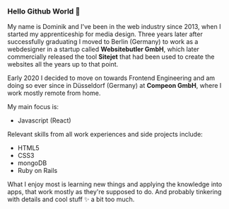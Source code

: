 ### Hello Github World 👋

My name is Dominik and I've been in the web industry since 2013, when I started my apprenticeship for media design.
Three years later after successfully graduating I moved to Berlin (Germany) to work as a webdesigner in a startup called **Websitebutler GmbH**, which later commercially released the tool **Sitejet** that had been used to create the websites all the years up to that point.

Early 2020 I decided to move on towards Frontend Engineering and am doing so ever since in Düsseldorf (Germany) at **Compeon GmbH**, where I work mostly remote from home.

My main focus is:
- Javascript (React)

Relevant skills from all work experiences and side projects include:
- HTML5
- CSS3
- mongoDB
- Ruby on Rails

What I enjoy most is learning new things and applying the knowledge into apps, that work mostly as they're supposed to do. And probably tinkering with details and cool stuff ✨ a bit too much.

<!--
**DominikFischer86/DominikFischer86** is a ✨ _special_ ✨ repository because its `README.md` (this file) appears on your GitHub profile.

Here are some ideas to get you started:

- 🔭 I’m currently working on ...
- 🌱 I’m currently learning ...
- 👯 I’m looking to collaborate on ...
- 🤔 I’m looking for help with ...
- 💬 Ask me about ...
- 📫 How to reach me: ...
- 😄 Pronouns: ...
- ⚡ Fun fact: ...
-->
